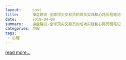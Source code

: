 ```yaml
---
layout:     post
title:      操盘建议-全球顶尖交易员的成功实践和心路历程笔记
date:       2019-04-09
summary:    操盘建议-全球顶尖交易员的成功实践和心路历程笔记
categories: 炒股
tags:
 - 心理
---
```


<a target="_blank" href="https://github.com/3xp10it/books/blob/master/%E6%93%8D%E7%9B%98%E5%BB%BA%E8%AE%AE.pdf">read more...</a>
